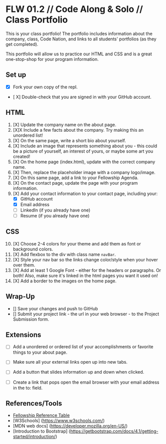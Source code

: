 # FLW 01.2 // Code Along & Solo // Class Portfolio

<p>This is your class portfolio! The portfolio includes information about the company, class, Code Nation, and links to all students' portfolios (as they get completed).</p>
<p>This portfolio will allow us to practice our HTML and CSS and is a great one-stop-shop for your program information.</p>


## Set up

- [X] Fork your own copy of the repl.
- [ X] Double-check that you are signed in with your GitHub account.


## HTML

1. [X] Update the company name on the about page.
2. [X]X Include a few facts about the company. Try making this an unordered list!
3. [X] On the same page, write a short bio about yourself.
4. [X] Include an image that represents something about you - this could be a picture of yourself, an interest of yours, or maybe some art you created!
5. [X] On the home page (index.html), update with the correct company name.
6. [X] Then, replace the placeholder image with a company logo/image.
7. [X] On this same page, add a link to your Fellowship Agenda.
8. [X] On the contact page, update the page with your program information.
9. [X] Add your contact information to your contact page, including your:
    - [X] GitHub account
    - [X] Email address
    - [ ] LinkedIn (if you already have one)
    - [ ] Resume (if you already have one)

## CSS

10. [X] Choose 2-4 colors for your theme and add them as font or background colors.
11. [X] Add flexbox to the div with class name `navBar`.
12. [X] Style your nav bar so the links change color/style when your hover over them.
13. [X] Add at least 1 Google Font - either for the headers or paragraphs. Or both! Also, make sure it's linked in the html pages you want it used on!
14. [X] Add a border to the images on the home page.

## Wrap-Up

- [] Save your changes and push to GitHub
- [] Submit your project link - the url in your web browser - to the Project Submission form.



## Extensions

- [ ] Add a unordered or ordered list of your accomplishments or favorite things to your about page.
- [ ] Make sure all your external links open up into new tabs.
- [ ] Add a button that slides information up and down when clicked.
- [ ] Create a link that pops open the email browser with your email address in the to: field.


## References/Tools

* [Fellowship Reference Table](https://docs.google.com/document/d/1qrY2OC-6S04oOXZlYmXja7lmKBmdApR-HXJkhfd67e8/edit)
* [W3Schools] (https://www.w3schools.com/)
* [MDN web docs] (https://developer.mozilla.org/en-US/)
* [Introduction to Bootstrap] (https://getbootstrap.com/docs/4.1/getting-started/introduction/)
